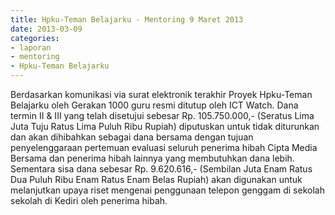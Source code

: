 ```yaml
---
title: Hpku-Teman Belajarku - Mentoring 9 Maret 2013 
date: 2013-03-09
categories:
- laporan
- mentoring
- Hpku-Teman Belajarku
---
```


Berdasarkan komunikasi via surat elektronik terakhir Proyek Hpku-Teman Belajarku oleh Gerakan 1000 guru resmi ditutup oleh ICT Watch. Dana termin II & III yang telah disetujui sebesar Rp. 105.750.000,- (Seratus Lima Juta Tuju Ratus Lima Puluh Ribu Rupiah) diputuskan untuk tidak diturunkan dan akan dihibahkan sebagai dana bersama dengan tujuan penyelenggaraan pertemuan evaluasi seluruh penerima hibah Cipta Media Bersama dan penerima hibah lainnya yang membutuhkan dana lebih. Sementara sisa dana sebesar Rp. 9.620.616,- (Sembilan Juta Enam Ratus Dua Puluh Ribu Enam Ratus Enam Belas Rupiah) akan digunakan untuk melanjutkan upaya riset mengenai penggunaan telepon genggam di sekolah sekolah di Kediri oleh penerima hibah.
